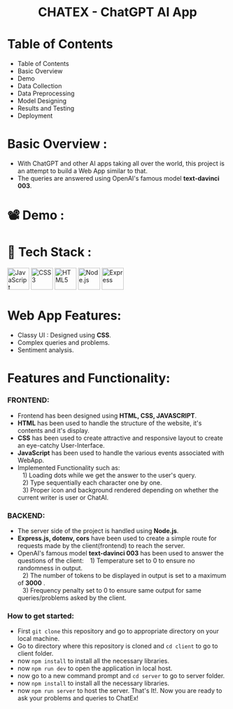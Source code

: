 <h1 align="center">CHATEX - ChatGPT AI App</h1>

# Table of Contents
- Table of Contents
- Basic Overview
- Demo
- Data Collection
- Data Preprocessing
- Model Designing
- Results and Testing
- Deployment

# Basic Overview :
* With ChatGPT and other AI apps taking all over the world, this project is an attempt to build a Web App similar to that.
* The queries are answered using OpenAI's famous model **text-davinci 003**.

# :film_projector: Demo :

# :abacus: Tech Stack :
<p>
<img src="https://github.com/get-icon/geticon/raw/master/icons/javascript.svg" alt="JavaScript" width="50px" height="50px">
<img src="https://github.com/get-icon/geticon/raw/master/icons/css-3.svg" alt="CSS3" width="50px" height="50px">
<img src="https://github.com/get-icon/geticon/raw/master/icons/html-5.svg" alt="HTML5" width="50px" height="50px">
<img src="https://github.com/get-icon/geticon/raw/master/icons/nodejs-icon.svg" alt="Node.js" width="50px" height="50px">
<img src="https://github.com/get-icon/geticon/raw/master/icons/express.svg" alt="Express" width="50px" height="50px">
</p>

# Web App Features:
* Classy UI : Designed using **CSS**.
* Complex queries and problems.
* Sentiment analysis.

# Features and Functionality:
### FRONTEND:
* Frontend has been designed using **HTML, CSS, JAVASCRIPT**.
* **HTML** has been used to handle the structure of the website, it's contents and it's display.
* **CSS** has been used to create attractive and responsive layout to create an eye-catchy User-Interface.
* **JavaScript** has been used to handle the various events associated with WebApp. <br>
* Implemented Functionality such as:<br>
&ensp; 1) Loading dots while we get the answer to the user's query. <br>
&ensp; 2) Type sequentially each character one by one. <br>
&ensp; 3) Proper icon and background rendered depending on whether the current writer is user or ChatAI. <br>
### BACKEND:
* The server side of the project is handled using **Node.js**.
* **Express.js, dotenv, cors** have been used to create a simple route for requests made by the client(frontend) to reach the server.
* OpenAI's famous model **text-davinci 003** has been used to answer the questions of the client:
&ensp; 1) Temperature set to 0 to ensure no randomness in output. <br>
&ensp; 2) The number of tokens to be displayed in output is set to a maximum of **3000** . <br>
&ensp; 3) Frequency penalty set to 0 to ensure same output for same queries/problems asked by the client. <br>

### How to get started:
* First `git clone` this repository and go to appropriate directory on your local machine.
* Go to directory where this repository is cloned and `cd client` to go to client folder.
* now `npm install` to install all the necessary libraries.
* now `npm run dev` to open the application in local host.
* now go to a new command prompt and `cd server` to go to server folder.
* now `npm install` to install all the necessary libraries.
* now `npm run server` to host the server.
That's It!. Now you are ready to ask your problems and queries to ChatEx!
